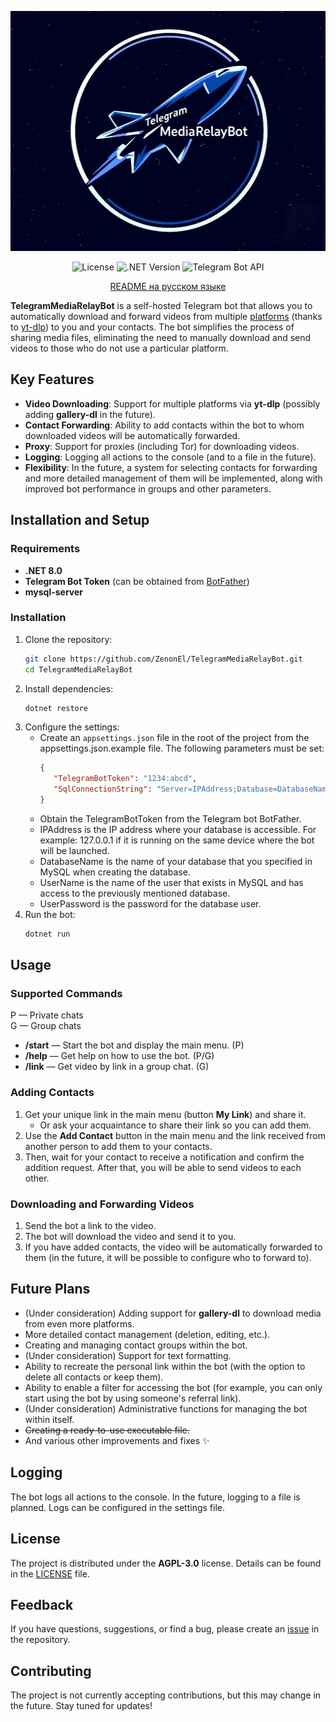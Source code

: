 <p align="center">
 <img src="Logo.jpg" width="512" height="384" alt="Logo">
</p>

<div align="center"> 
 
![License](https://img.shields.io/badge/License-GPL--3.0-blue)
![.NET Version](https://img.shields.io/badge/.NET-8.0-purple)
![Telegram Bot API](https://img.shields.io/badge/Telegram%20Bot%20API-22.1.3-green)
 
</div>

<div align="center">

[README на русском языке](docs/README_RU.md)

</div>

**TelegramMediaRelayBot** is a self-hosted Telegram bot that allows you to automatically download and forward videos from multiple [platforms](https://github.com/yt-dlp/yt-dlp/blob/master/supportedsites.md) (thanks to [yt-dlp](https://github.com/yt-dlp/yt-dlp/tree/master)) to you and your contacts. The bot simplifies the process of sharing media files, eliminating the need to manually download and send videos to those who do not use a particular platform.



## Key Features

- **Video Downloading**: Support for multiple platforms via **yt-dlp** (possibly adding **gallery-dl** in the future).
- **Contact Forwarding**: Ability to add contacts within the bot to whom downloaded videos will be automatically forwarded.
- **Proxy**: Support for proxies (including Tor) for downloading videos.
- **Logging**: Logging all actions to the console (and to a file in the future).
- **Flexibility**: In the future, a system for selecting contacts for forwarding and more detailed management of them will be implemented, along with improved bot performance in groups and other parameters.



## Installation and Setup

### Requirements
- **.NET 8.0**
- **Telegram Bot Token** (can be obtained from [BotFather](https://core.telegram.org/bots#botfather))
- **mysql-server**  

### Installation
1. Clone the repository:
   ```bash
   git clone https://github.com/ZenonEl/TelegramMediaRelayBot.git
   cd TelegramMediaRelayBot
   ```
2. Install dependencies:
   ```bash
   dotnet restore
   ```
3. Configure the settings:
   - Create an `appsettings.json` file in the root of the project from the appsettings.json.example file. The following parameters must be set:
     ```json
     {
        "TelegramBotToken": "1234:abcd",
        "SqlConnectionString": "Server=IPAddress;Database=DatabaseName;User ID=UserName;Password=UserPassword;",
     }
     ```
   - Obtain the TelegramBotToken from the Telegram bot BotFather.
   - IPAddress is the IP address where your database is accessible. For example: 127.0.0.1 if it is running on the same device where the bot will be launched.
   - DatabaseName is the name of your database that you specified in MySQL when creating the database.
   - UserName is the name of the user that exists in MySQL and has access to the previously mentioned database.
   - UserPassword is the password for the database user.
4. Run the bot:
   ```bash
   dotnet run
   ```

## Usage

### Supported Commands
P — Private chats  
G — Group chats  
- **/start** — Start the bot and display the main menu. (P)  
- **/help** — Get help on how to use the bot. (P/G)  
- **/link** — Get video by link in a group chat. (G)  

### Adding Contacts
1. Get your unique link in the main menu (button **My Link**) and share it.
   - Or ask your acquaintance to share their link so you can add them.
2. Use the **Add Contact** button in the main menu and the link received from another person to add them to your contacts.
3. Then, wait for your contact to receive a notification and confirm the addition request. After that, you will be able to send videos to each other.

### Downloading and Forwarding Videos
1. Send the bot a link to the video.
2. The bot will download the video and send it to you.
3. If you have added contacts, the video will be automatically forwarded to them (in the future, it will be possible to configure who to forward to).



## Future Plans
- (Under consideration) Adding support for **gallery-dl** to download media from even more platforms.
- More detailed contact management (deletion, editing, etc.).
- Creating and managing contact groups within the bot.
- (Under consideration) Support for text formatting.
- Ability to recreate the personal link within the bot (with the option to delete all contacts or keep them).
- Ability to enable a filter for accessing the bot (for example, you can only start using the bot by using someone's referral link).
- (Under consideration) Administrative functions for managing the bot within itself.
- ~~Creating a ready-to-use executable file.~~
- And various other improvements and fixes ✨

## Logging
The bot logs all actions to the console. In the future, logging to a file is planned. Logs can be configured in the settings file.



## License
The project is distributed under the **AGPL-3.0** license. Details can be found in the [LICENSE](LICENSE) file.



## Feedback
If you have questions, suggestions, or find a bug, please create an [issue](hhttps://github.com/ZenonEl/TelegramMediaRelayBot/issues) in the repository.



## Contributing
The project is not currently accepting contributions, but this may change in the future. Stay tuned for updates!